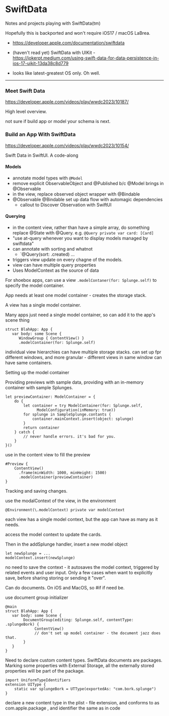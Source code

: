 # SwiftData

Notes and projects playing with SwiftData(tm)

Hopefully this is backported and won't require iOS17 / macOS LaBrea.

* https://developer.apple.com/documentation/swiftdata
* (haven't read yet) SwiftData with UIKit - https://jokerpt.medium.com/using-swift-data-for-data-persistence-in-ios-17-uikit-13da38c8d779

* looks like latest-greatest OS only.  Oh well.

----------

### Meet Swift Data

https://developer.apple.com/videos/play/wwdc2023/10187/

High level overview.

not sure if build app or model your schema is next.

### Build an App With SwiftData

https://developer.apple.com/videos/play/wwdc2023/10154/

Swift Data in SwiftUI.  A code-along

#### Models

* annotate model types with `@Model`
* remove explicit ObservableObject and @Published b/c @Model brings in @Observable
* in the view, replace observed object wrapper with @Bindable
* @Observable  @Bindable set up data flow with automagic dependencies
  - callout to Discover Observation with SwiftUI

#### Querying

* in the content view, rather than have a simple array, do something
  replace @State with @Query. e.g. `@Query private var card: [Card]`
* "use at-query whenever you want to display models managed by swiftdata"
* can annotate with sorting and whatnot 
    - `@Query(sort: \.created) ...
* triggers view update on every chagne of the models.
* view can have multiple query properties
* Uses ModelContext as the source of data

For shoebox apps, can use a view `.modelContaner(for: Splunge.self)` to
specify the model container.  

App needs at least one model container - creates the storage stack.

A view has a single model container.

Many apps just need a single model container, so can add it to the app's scene thing
```
struct BlahApp: App {
   var body: some Scene {
      WindowGroup { ContentView() }
      .modelContainer(for: Splunge.self)
```

individual view hierarchies can have multiple storage stacks. can set up
fpr different windows, and more granular - different views in same window
can have same containers.

Setting up the model container

Providing previews with sample data, providing with an in-memory container
with sample Splunges.

```
let previewContainer: ModelContainer = {
    do {
        let container = try ModelContainer(for: Splunge.self,
              ModelConfiguration(inMemory: true))
        for splunge in SampleSplunge.contants {
            container.mainContext.insert(object: splunge)
        }
        return container
    } catch {
        // never handle errors. it's bad for you.
    }
}()
```

use in the content view to fill the preview

```
#Preview {
    ContentView()
      .frame(minWidth: 1000, minHeight: 1500)
      .modelContainer(previewContainer)
}
```

Tracking and saving changes.

use the modalContext of the view, in the environment

```
@Environment(\.modelContext) private var modelContext
```

each view has a single model context, but the app can have as many as it needs.

access the model context to update the cards.

Then in the addSplunge handler, insert a new model object

```
let newSplunge = ...
modelContext.insert(newSplunge)
```
no need to save the context - it autosaves the model context, triggered
by related events and user input.  Only a few cases when want to
explicitly save, before sharing storing or sending it "over".

Can do documents.  On iOS and MacOS, so #if if need be.

use document group initializer

```
@main
struct BlahApp: App {
   var body: some Scene {
        DocumentGroup(editing: Splunge.self, contentType: .splungeBork) {
             ContentView()
             // don't set up model container - the document jazz does that.
        }
   }
}
```

Need to declare custom content types.  SwiftData documents are packages.
Marking some properties with External Storage, all the externally stored
properties will be part of the package.

```
import UniformTypeIdentifiers
extension UIType {
    static var splungeBork = UTType(exportedAs: "com.bork.splunge")
}
```

declare a new content type in the plist - file extension, and conforms to
as com.apple.package , and identifier the same as in code
